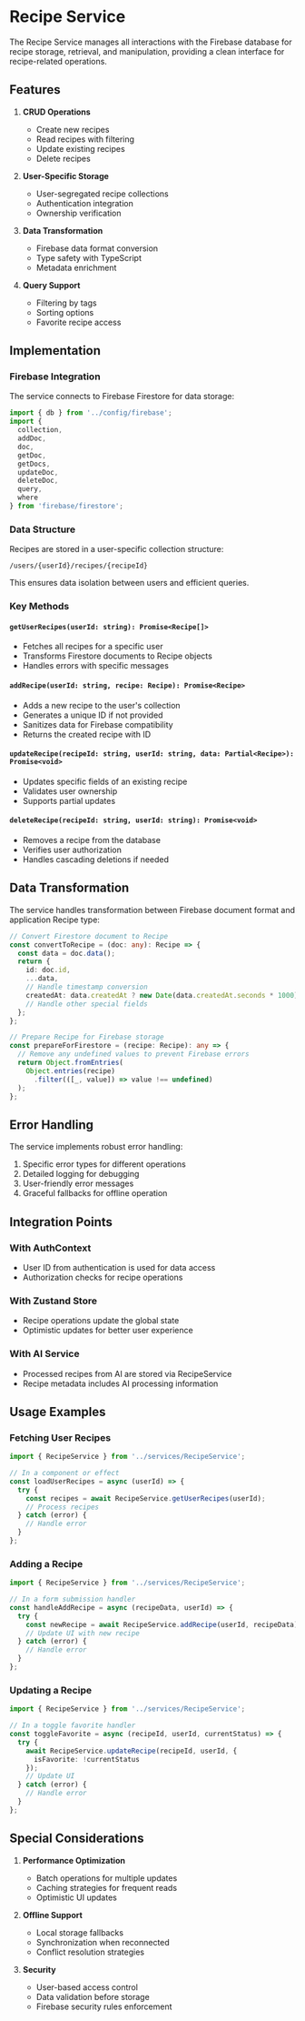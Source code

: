 # Recipe Service

The Recipe Service manages all interactions with the Firebase database for recipe storage, retrieval, and manipulation, providing a clean interface for recipe-related operations.

## Features

1. **CRUD Operations**
   - Create new recipes
   - Read recipes with filtering
   - Update existing recipes
   - Delete recipes

2. **User-Specific Storage**
   - User-segregated recipe collections
   - Authentication integration
   - Ownership verification

3. **Data Transformation**
   - Firebase data format conversion
   - Type safety with TypeScript
   - Metadata enrichment

4. **Query Support**
   - Filtering by tags
   - Sorting options
   - Favorite recipe access

## Implementation

### Firebase Integration

The service connects to Firebase Firestore for data storage:

```typescript
import { db } from '../config/firebase';
import { 
  collection, 
  addDoc, 
  doc, 
  getDoc, 
  getDocs, 
  updateDoc, 
  deleteDoc, 
  query, 
  where 
} from 'firebase/firestore';
```

### Data Structure

Recipes are stored in a user-specific collection structure:

```
/users/{userId}/recipes/{recipeId}
```

This ensures data isolation between users and efficient queries.

### Key Methods

#### `getUserRecipes(userId: string): Promise<Recipe[]>`

- Fetches all recipes for a specific user
- Transforms Firestore documents to Recipe objects
- Handles errors with specific messages

#### `addRecipe(userId: string, recipe: Recipe): Promise<Recipe>`

- Adds a new recipe to the user's collection
- Generates a unique ID if not provided
- Sanitizes data for Firebase compatibility
- Returns the created recipe with ID

#### `updateRecipe(recipeId: string, userId: string, data: Partial<Recipe>): Promise<void>`

- Updates specific fields of an existing recipe
- Validates user ownership
- Supports partial updates

#### `deleteRecipe(recipeId: string, userId: string): Promise<void>`

- Removes a recipe from the database
- Verifies user authorization
- Handles cascading deletions if needed

## Data Transformation

The service handles transformation between Firebase document format and application Recipe type:

```typescript
// Convert Firestore document to Recipe
const convertToRecipe = (doc: any): Recipe => {
  const data = doc.data();
  return {
    id: doc.id,
    ...data,
    // Handle timestamp conversion
    createdAt: data.createdAt ? new Date(data.createdAt.seconds * 1000) : new Date(),
    // Handle other special fields
  };
};

// Prepare Recipe for Firebase storage
const prepareForFirestore = (recipe: Recipe): any => {
  // Remove any undefined values to prevent Firebase errors
  return Object.fromEntries(
    Object.entries(recipe)
      .filter(([_, value]) => value !== undefined)
  );
};
```

## Error Handling

The service implements robust error handling:

1. Specific error types for different operations
2. Detailed logging for debugging
3. User-friendly error messages
4. Graceful fallbacks for offline operation

## Integration Points

### With AuthContext
- User ID from authentication is used for data access
- Authorization checks for recipe operations

### With Zustand Store
- Recipe operations update the global state
- Optimistic updates for better user experience

### With AI Service
- Processed recipes from AI are stored via RecipeService
- Recipe metadata includes AI processing information

## Usage Examples

### Fetching User Recipes
```typescript
import { RecipeService } from '../services/RecipeService';

// In a component or effect
const loadUserRecipes = async (userId) => {
  try {
    const recipes = await RecipeService.getUserRecipes(userId);
    // Process recipes
  } catch (error) {
    // Handle error
  }
};
```

### Adding a Recipe
```typescript
import { RecipeService } from '../services/RecipeService';

// In a form submission handler
const handleAddRecipe = async (recipeData, userId) => {
  try {
    const newRecipe = await RecipeService.addRecipe(userId, recipeData);
    // Update UI with new recipe
  } catch (error) {
    // Handle error
  }
};
```

### Updating a Recipe
```typescript
import { RecipeService } from '../services/RecipeService';

// In a toggle favorite handler
const toggleFavorite = async (recipeId, userId, currentStatus) => {
  try {
    await RecipeService.updateRecipe(recipeId, userId, { 
      isFavorite: !currentStatus 
    });
    // Update UI
  } catch (error) {
    // Handle error
  }
};
```

## Special Considerations

1. **Performance Optimization**
   - Batch operations for multiple updates
   - Caching strategies for frequent reads
   - Optimistic UI updates

2. **Offline Support**
   - Local storage fallbacks
   - Synchronization when reconnected
   - Conflict resolution strategies

3. **Security**
   - User-based access control
   - Data validation before storage
   - Firebase security rules enforcement